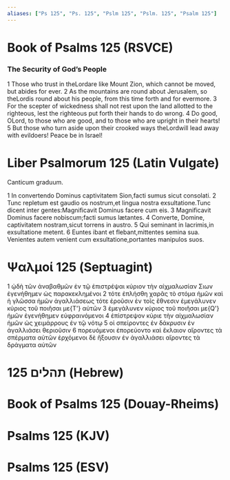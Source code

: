 ```yaml
---
aliases: ["Ps 125", "Ps. 125", "Pslm 125", "Pslm. 125", "Psalm 125"]
---
```



# Book of Psalms 125 (RSVCE)

### The Security of God’s People
1 Those who trust in theLordare like Mount Zion, which cannot be moved, but abides for ever.
2 As the mountains are round about Jerusalem, so theLordis round about his people, from this time forth and for evermore.
3 For the scepter of wickedness shall not rest upon the land allotted to the righteous, lest the righteous put forth their hands to do wrong.
4 Do good, OLord, to those who are good, and to those who are upright in their hearts!
5 But those who turn aside upon their crooked ways theLordwill lead away with evildoers! Peace be in Israel!


# Liber Psalmorum 125 (Latin Vulgate)

 Canticum graduum.

1 In convertendo Dominus captivitatem Sion,facti sumus sicut consolati.
2 Tunc repletum est gaudio os nostrum,et lingua nostra exsultatione.Tunc dicent inter gentes:Magnificavit Dominus facere cum eis.
3 Magnificavit Dominus facere nobiscum;facti sumus lætantes.
4 Converte, Domine, captivitatem nostram,sicut torrens in austro.
5 Qui seminant in lacrimis,in exsultatione metent.
6 Euntes ibant et flebant,mittentes semina sua.
 Venientes autem venient cum exsultatione,portantes manipulos suos.


# Ψαλμοί 125 (Septuagint)

1 ᾠδὴ τῶν ἀναβαθμῶν ἐν τῷ ἐπιστρέψαι κύριον τὴν αἰχμαλωσίαν Σιων ἐγενήθημεν ὡς παρακεκλημένοι
2 τότε ἐπλήσθη χαρᾶς τὸ στόμα ἡμῶν καὶ ἡ γλῶσσα ἡμῶν ἀγαλλιάσεως τότε ἐροῦσιν ἐν τοῖς ἔθνεσιν ἐμεγάλυνεν κύριος τοῦ ποιῆσαι με{T'} αὐτῶν
3 ἐμεγάλυνεν κύριος τοῦ ποιῆσαι με{Q'} ἡμῶν ἐγενήθημεν εὐφραινόμενοι
4 ἐπίστρεψον κύριε τὴν αἰχμαλωσίαν ἡμῶν ὡς χειμάρρους ἐν τῷ νότῳ
5 οἱ σπείροντες ἐν δάκρυσιν ἐν ἀγαλλιάσει θεριοῦσιν
6 πορευόμενοι ἐπορεύοντο καὶ ἔκλαιον αἴροντες τὰ σπέρματα αὐτῶν
 ἐρχόμενοι δὲ ἥξουσιν ἐν ἀγαλλιάσει αἴροντες τὰ δράγματα αὐτῶν


# 125 תהלים (Hebrew)


# Book of Psalms 125 (Douay-Rheims)


# Psalms 125 (KJV)


# Psalms 125 (ESV)


